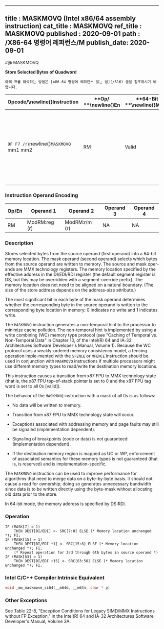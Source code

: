 ----------------------------
title : MASKMOVQ (Intel x86/64 assembly instruction)
cat_title : MASKMOVQ
ref_title : MASKMOVQ
published : 2020-09-01
path : /X86-64 명령어 레퍼런스/M
publish_date: 2020-09-01
----------------------------


#@ MASKMOVQ

**Store Selected Bytes of Quadword**

```lec-info
아래 표를 해석하는 방법은 [x86-64 명령어 레퍼런스 읽는 법](/316) 글을 참조하시기 바랍니다.
```

|**Opcode/**\newline{}**Instruction**|**Op/ **\newline{}**En**|**64-Bit **\newline{}**Mode**|**Compat/**\newline{}**Leg Mode**|**Description**|
|------------------------------------|------------------------|-----------------------------|---------------------------------|---------------|
|`0F F7 /r`\newline{}`MASKMOVQ` mm1 mm2 |RM|Valid|Valid|Selectively write bytes from mm1 to memory location using the byte mask in mm2. The default memory location is specified by DS:DI/EDI/RDI.|
### Instruction Operand Encoding


|Op/En|Operand 1|Operand 2|Operand 3|Operand 4|
|-----|---------|---------|---------|---------|
|RM|ModRM:reg (r)|ModRM:r/m (r)|NA|NA|
### Description


Stores selected bytes from the source operand (first operand) into a 64-bit memory location. The mask operand (second operand) selects which bytes from the source operand are written to memory. The source and mask oper-ands are MMX technology registers. The memory location specified by the effective address in the DI/EDI/RDI register (the default segment register is DS, but this may be overridden with a segment-override prefix). The memory location does not need to be aligned on a natural boundary. (The size of the store address depends on the address-size attribute.)

The most significant bit in each byte of the mask operand determines whether the corresponding byte in the source operand is written to the corresponding byte location in memory: 0 indicates no write and 1 indicates write. 

The `MASKMOVQ` instruction generates a non-temporal hint to the processor to minimize cache pollution. The non-temporal hint is implemented by using a write combining (WC) memory type protocol (see "Caching of Temporal vs. Non-Temporal Data" in Chapter 10, of the Intel(R) 64 and IA-32 Architectures Software Developer's Manual, Volume 1). Because the WC protocol uses a weakly-ordered memory consistency model, a fencing operation imple-mented with the `SFENCE` or `MFENCE` instruction should be used in conjunction with `MASKMOVQ` instructions if multiple processors might use different memory types to read/write the destination memory locations.

This instruction causes a transition from x87 FPU to MMX technology state (that is, the x87 FPU top-of-stack pointer is set to 0 and the x87 FPU tag word is set to all 0s [valid]).

The behavior of the `MASKMOVQ` instruction with a mask of all 0s is as follows:

*  No data will be written to memory. 

*  Transition from x87 FPU to MMX technology state will occur.

*  Exceptions associated with addressing memory and page faults may still be signaled (implementation dependent).

*  Signaling of breakpoints (code or data) is not guaranteed (implementation dependent).

*  If the destination memory region is mapped as UC or WP, enforcement of associated semantics for these memory types is not guaranteed (that is, is reserved) and is implementation-specific. 

The `MASKMOVQ` instruction can be used to improve performance for algorithms that need to merge data on a byte-by-byte basis. It should not cause a read for ownership; doing so generates unnecessary bandwidth since data is to be written directly using the byte-mask without allocating old data prior to the store. 

In 64-bit mode, the memory address is specified by DS:RDI.


### Operation

```info-verb
IF (MASK[7] = 1)
    THEN DEST[DI/EDI] <- SRC[7:0] ELSE (* Memory location unchanged *); FI;
IF (MASK[15] = 1) 
    THEN DEST[DI/EDI +1] <- SRC[15:8] ELSE (* Memory location unchanged *); FI;
    (* Repeat operation for 3rd through 6th bytes in source operand *)
IF (MASK[63] = 1) 
    THEN DEST[DI/EDI +15] <- SRC[63:56] ELSE (* Memory location unchanged *); FI;
```

### Intel C/C++ Compiler Intrinsic Equivalent

```cpp
void _mm_maskmove_si64(__m64d, __m64n, char * p)
```
### Other Exceptions


See Table 22-8, "Exception Conditions for Legacy SIMD/MMX Instructions without FP Exception," in the Intel(R) 64 and IA-32 Architectures Software Developer's Manual, Volume 3A.

